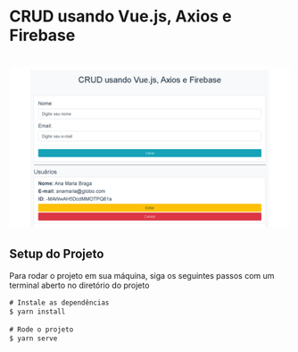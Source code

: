 # CRUD usando Vue.js, Axios e Firebase

<h1 align="center">
  <img src="./screenshots/screenshot_1.png">
</h1>

## Setup do Projeto

Para rodar o projeto em sua máquina, siga os seguintes passos com um terminal aberto no diretório do projeto

```
# Instale as dependências
$ yarn install

# Rode o projeto
$ yarn serve
```
